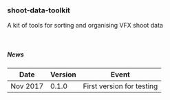 ### shoot-data-toolkit

A kit of tools for sorting and organising VFX shoot data

<br>

##### News

| Date     | Version   | Event
|----------|-----------|-----------
| Nov 2017 | 0.1.0     | First version for testing
